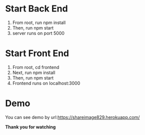 # Start Back End
  1. From root, run npm install
  2. Then, run npm start 
  3. server runs on port 5000
# Start Front End
  1. From root, cd frontend
  2. Next, run npm install
  2. Then, run npm start
  3. Frontend runs on localhost:3000
# Demo
  You can see demo by url:https://shareimage829.herokuapp.com/

  **Thank you for watching**